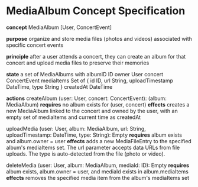 # MediaAlbum Concept Specification

**concept** MediaAlbum [User, ConcertEvent]

**purpose** organize and store media files (photos and videos) associated with specific concert events

**principle** after a user attends a concert, they can create an album for that concert and upload media files to preserve their memories

**state**
a set of MediaAlbums with
albumID ID
owner User
concert ConcertEvent
mediaItems Set of { id ID, url String, uploadTimestamp DateTime, type String }
createdAt DateTime

**actions**
createAlbum (user: User, concert: ConcertEvent): (album: MediaAlbum)
**requires** no album exists for (user, concert)
**effects** creates a new MediaAlbum linked to the concert and owned by the user, with an empty set of mediaItems and current time as createdAt

uploadMedia (user: User, album: MediaAlbum, url: String, uploadTimestamp: DateTime, type: String): Empty
**requires** album exists and album.owner = user
**effects** adds a new MediaFileEntry to the specified album's mediaItems set. The url parameter accepts data URLs from file uploads. The type is auto-detected from the file (photo or video).

deleteMedia (user: User, album: MediaAlbum, mediaId: ID): Empty
**requires** album exists, album.owner = user, and mediaId exists in album.mediaItems
**effects** removes the specified media item from the album's mediaItems set
